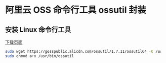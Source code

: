 # 阿里云 OSS 命令行工具 ossutil 封装


## 安装 Linux 命令行工具

[下载页面](https://help.aliyun.com/document_detail/120075.html)

```sh
sudo wget https://gosspublic.alicdn.com/ossutil/1.7.11/ossutil64 -O /usr/bin/ossutil
sudo chmod a+x /usr/bin/ossutil
```
